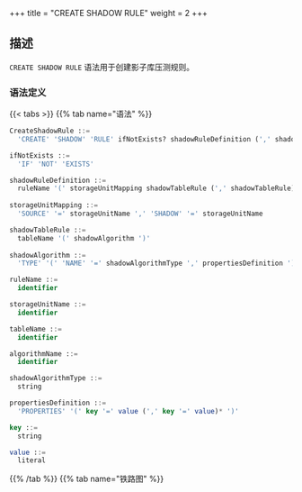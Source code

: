 +++
title = "CREATE SHADOW RULE"
weight = 2
+++

## 描述

`CREATE SHADOW RULE` 语法用于创建影子库压测规则。

### 语法定义

{{< tabs >}}
{{% tab name="语法" %}}
```sql
CreateShadowRule ::=
  'CREATE' 'SHADOW' 'RULE' ifNotExists? shadowRuleDefinition (',' shadowRuleDefinition)*

ifNotExists ::=
  'IF' 'NOT' 'EXISTS'

shadowRuleDefinition ::=
  ruleName '(' storageUnitMapping shadowTableRule (',' shadowTableRule)* ')'
    
storageUnitMapping ::=
  'SOURCE' '=' storageUnitName ',' 'SHADOW' '=' storageUnitName

shadowTableRule ::=
  tableName '(' shadowAlgorithm ')'
    
shadowAlgorithm ::=
  'TYPE' '(' 'NAME' '=' shadowAlgorithmType ',' propertiesDefinition ')'

ruleName ::=
  identifier

storageUnitName ::=
  identifier

tableName ::=
  identifier

algorithmName ::=
  identifier

shadowAlgorithmType ::=
  string

propertiesDefinition ::=
  'PROPERTIES' '(' key '=' value (',' key '=' value)* ')'

key ::=
  string

value ::=
  literal
```
{{% /tab %}}
{{% tab name="铁路图" %}}
<iframe frameborder="0" name="diagram" id="diagram" width="100%" height="100%"></iframe>
{{% /tab %}}
{{< /tabs >}}

### 补充说明

- 重复的 `ruleName` 无法被创建；
- `storageUnitMapping` 指定源数据库和影子库的映射关系，需使用 `RDL` 管理的 `STORAGE UNIT`
  ，请参考 [存储单元](https://shardingsphere.apache.org/document/current/cn/reference/distsql/syntax/rdl/storage-unit-definition/)；
- `shadowAlgorithm` 可同时作用于多个 `shadowTableRule`；
- `algorithmName` 会根据 `ruleName`、`tableName` 和 `shadowAlgorithmType` 自动生成；
- `shadowAlgorithmType` 目前支持 `VALUE_MATCH`、`REGEX_MATCH` 和 `SIMPLE_HINT`；
- `ifNotExists` 子句用于避免出现 `Duplicate shadow rule` 错误。

### 示例

- 创建影子库压测规则

```sql
CREATE SHADOW RULE shadow_rule(
  SOURCE=demo_ds,
  SHADOW=demo_ds_shadow,
  t_order(TYPE(NAME="SIMPLE_HINT", PROPERTIES("shadow"="true", "foo"="bar"))), 
  t_order_item(TYPE(NAME="VALUE_MATCH", PROPERTIES("operation"="insert","column"="user_id", "value"='1')))
);
```

- 使用 `ifNotExists` 子句创建影子库压测规则

```sql
CREATE SHADOW RULE IF NOT EXISTS shadow_rule(
  SOURCE=demo_ds,
  SHADOW=demo_ds_shadow,
  t_order(TYPE(NAME="SIMPLE_HINT", PROPERTIES("shadow"="true", "foo"="bar"))), 
  t_order_item(TYPE(NAME="VALUE_MATCH", PROPERTIES("operation"="insert","column"="user_id", "value"='1')))
);
```

### 保留字

`CREATE`、`SHADOW`、`RULE`、`SOURCE`、`SHADOW`、`TYPE`、`NAME`、`PROPERTIES`

### 相关链接

- [保留字](/cn/reference/distsql/syntax/reserved-word/)
- [存储单元](https://shardingsphere.apache.org/document/current/cn/reference/distsql/syntax/rdl/storage-unit-definition/)